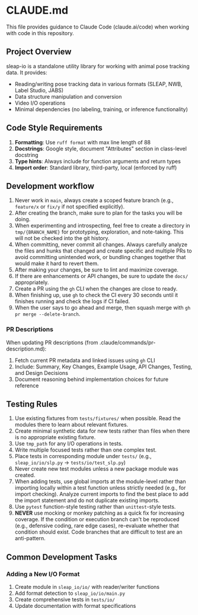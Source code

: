 # CLAUDE.md

This file provides guidance to Claude Code (claude.ai/code) when working with code in this repository.

## Project Overview

sleap-io is a standalone utility library for working with animal pose tracking data. It provides:
- Reading/writing pose tracking data in various formats (SLEAP, NWB, Label Studio, JABS)
- Data structure manipulation and conversion
- Video I/O operations
- Minimal dependencies (no labeling, training, or inference functionality)

## Code Style Requirements

1. **Formatting**: Use `ruff format` with max line length of 88
2. **Docstrings**: Google style, document "Attributes" section in class-level docstring
3. **Type hints**: Always include for function arguments and return types
4. **Import order**: Standard library, third-party, local (enforced by ruff)

## Development workflow

1. Never work in `main`, always create a scoped feature branch (e.g., `feature/x` or `fix/y` if not specified explicitly).
2. After creating the branch, make sure to plan for the tasks you will be doing.
3. When experimenting and introspecting, feel free to create a directory in `tmp/{BRANCH_NAME}` for prototyping, exploration, and note-taking. This will not be checked into the git history.
4. When committing, never commit all changes. Always carefully analyze the files and hunks that changed and create specific and multiple PRs to avoid committing unintended work, or bundling changes together that would make it hard to revert them.
5. After making your changes, be sure to lint and maximize coverage.
6. If there are enhancements or API changes, be sure to update the `docs/` appropriately.
7. Create a PR using the `gh` CLI when the changes are close to ready.
8. When finishing up, use `gh` to check the CI every 30 seconds until it finishes running and check the logs if CI failed.
9. When the user says to go ahead and merge, then squash merge with `gh pr merge --delete-branch`.

### PR Descriptions

When updating PR descriptions (from .claude/commands/pr-description.md):
1. Fetch current PR metadata and linked issues using `gh` CLI
2. Include: Summary, Key Changes, Example Usage, API Changes, Testing, and Design Decisions
3. Document reasoning behind implementation choices for future reference

## Testing Rules

1. Use existing fixtures from `tests/fixtures/` when possible. Read the modules there to learn about relevant fixtures.
2. Create minimal synthetic data for new tests rather than files when there is no appropriate existing fixture.
3. Use `tmp_path` for any I/O operations in tests.
4. Write multiple focused tests rather than one complex test.
5. Place tests in corresponding module under `tests/` (e.g., `sleap_io/io/slp.py` → `tests/io/test_slp.py`)
6. Never create new test modules unless a new package module was created.
7. When adding tests, use global imports at the module-level rather than importing locally within a test function unless strictly needed (e.g., for import checking). Analyze current imports to find the best place to add the import statement and do not duplicate existing imports.
8. Use `pytest` function-style testing rather than `unittest`-style tests.
9. **NEVER** use mocking or monkey patching as a quick fix for increasing coverage. If the condition or execution branch can't be reproduced (e.g., defensive coding, rare edge cases), re-evaluate whether that condition should exist. Code branches that are difficult to test are an anti-pattern.

## Common Development Tasks

### Adding a New I/O Format
1. Create module in `sleap_io/io/` with reader/writer functions
2. Add format detection to `sleap_io/io/main.py`
3. Create comprehensive tests in `tests/io/`
4. Update documentation with format specifications